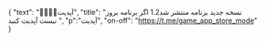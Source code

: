 {
  "text": "🤩🤩🎁🎁آپدیت",
  "title": "نسخه جدید برنامه منتشر شد1.2 اگر برنامه بروز نیست آپدیت کنید ",
  "p":"آپدیت",
  "on-off": "https://t.me/game_app_store_mode"
}
